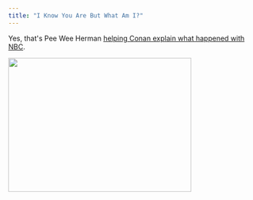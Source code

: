 ```yaml
---
title: "I Know You Are But What Am I?"
---
```

<p>Yes, that's Pee Wee Herman <a href="https://tv.gawker.com/5454293/defeated-obrien-announces-crushed-dream-this-was-not-our-first-choice">helping Conan explain what happened with NBC</a>.</p>
<p><a href="https://tv.gawker.com/5454293/defeated-obrien-announces-crushed-dream-this-was-not-our-first-choice"><img src="https://chrisenns.com/wp-content/uploads/2010/01/peewee1.png" alt="" title="Pee Wee Herman" width="369" height="270" class="aligncenter size-full wp-image-2036" /></a></p>

